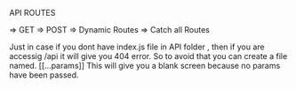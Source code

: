 API ROUTES

=> GET
=> POST
=> Dynamic Routes
=> Catch all Routes


Just in case if you dont have index.js file in API folder , then if you are accessig /api it will give you 404 error. So to avoid that you can create a file named. [[...params]]
This will give you a blank screen because no params have been passed.
